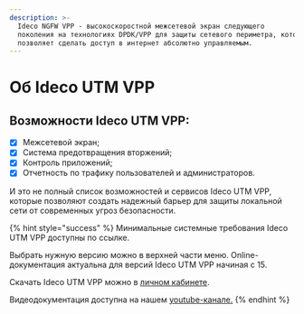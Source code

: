 ```yaml
---
description: >-
  Ideco NGFW VPP - высокоскоростной межсетевой экран следующего
  поколения на технологиях DPDK/VPP для защиты сетевого периметра, которое
  позволяет сделать доступ в интернет абсолютно управляемым.
---
```


# Об Ideco UTM VPP

## Возможности Ideco UTM VPP:

* [x] Межсетевой экран;
* [x] Система предотвращения вторжений;
* [x] Контроль приложений;
* [x] Отчетность по трафику пользователей и администраторов.

И это не полный список возможностей и сервисов Ideco UTM VPP, которые позволяют создать надежный барьер для защиты локальной сети от современных угроз безопасности.

{% hint style="success" %}
Минимальные системные требования Ideco UTM VPP доступны по ссылке.

Выбрать нужную версию можно в верхней части меню. Online-документация актуальна для версий Ideco UTM VPP начиная с 15.

Скачать Ideco UTM VPP можно в [личном кабинете](https://my.ideco.ru/#/login).

Видеодокументация доступна на нашем [youtube-канале.](https://www.youtube.com/playlist?list=PLQJTQf4Vb3wD2bhYMhsdbgMXk4PnSfY10)
{% endhint %}

